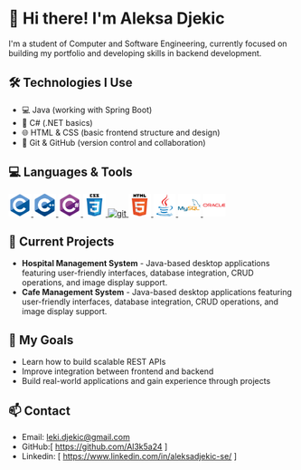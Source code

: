 # 👋 Hi there! I'm Aleksa Djekic

I'm a student of Computer and Software Engineering, currently focused on building my portfolio and developing skills in backend development.

## 🛠 Technologies I Use

- 💻 Java (working with Spring Boot)
- 🧰 C# (.NET basics)
- 🌐 HTML & CSS (basic frontend structure and design)
- 🔧 Git & GitHub (version control and collaboration)

## 💻 Languages & Tools

<p align="left"> <a href="https://www.cprogramming.com/" target="_blank" rel="noreferrer"> <img src="https://raw.githubusercontent.com/devicons/devicon/master/icons/c/c-original.svg" alt="c" width="40" height="40"/> </a> <a href="https://www.w3schools.com/cpp/" target="_blank" rel="noreferrer"> <img src="https://raw.githubusercontent.com/devicons/devicon/master/icons/cplusplus/cplusplus-original.svg" alt="cplusplus" width="40" height="40"/> </a> <a href="https://www.w3schools.com/cs/" target="_blank" rel="noreferrer"> <img src="https://raw.githubusercontent.com/devicons/devicon/master/icons/csharp/csharp-original.svg" alt="csharp" width="40" height="40"/> </a> <a href="https://www.w3schools.com/css/" target="_blank" rel="noreferrer"> <img src="https://raw.githubusercontent.com/devicons/devicon/master/icons/css3/css3-original-wordmark.svg" alt="css3" width="40" height="40"/> </a> <a href="https://git-scm.com/" target="_blank" rel="noreferrer"> <img src="https://www.vectorlogo.zone/logos/git-scm/git-scm-icon.svg" alt="git" width="40" height="40"/> </a> <a href="https://www.w3.org/html/" target="_blank" rel="noreferrer"> <img src="https://raw.githubusercontent.com/devicons/devicon/master/icons/html5/html5-original-wordmark.svg" alt="html5" width="40" height="40"/> </a> <a href="https://www.java.com" target="_blank" rel="noreferrer"> <img src="https://raw.githubusercontent.com/devicons/devicon/master/icons/java/java-original.svg" alt="java" width="40" height="40"/> </a> <a href="https://www.mysql.com/" target="_blank" rel="noreferrer"> <img src="https://raw.githubusercontent.com/devicons/devicon/master/icons/mysql/mysql-original-wordmark.svg" alt="mysql" width="40" height="40"/> </a> <a href="https://www.oracle.com/" target="_blank" rel="noreferrer"> <img src="https://raw.githubusercontent.com/devicons/devicon/master/icons/oracle/oracle-original.svg" alt="oracle" width="40" height="40"/> </a> </p>

## 📂 Current Projects

- **Hospital Management System** - Java-based desktop applications featuring user-friendly interfaces, database integration, CRUD operations, and image display support.
- **Cafe Management System** - Java-based desktop applications featuring user-friendly interfaces, database integration, CRUD operations, and image display support.

 
## 🎯 My Goals

- Learn how to build scalable REST APIs
- Improve integration between frontend and backend
- Build real-world applications and gain experience through projects

## 📫 Contact

- Email: leki.djekic@gmail.com  
- GitHub:[ https://github.com/Al3k5a24 ]
- Linkedin: [  https://www.linkedin.com/in/aleksadjekic-se/ ]
